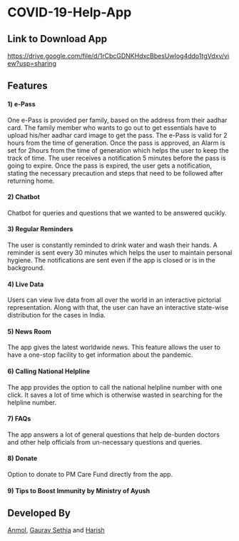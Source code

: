 # COVID-19-Help-App

## Link to Download App

https://drive.google.com/file/d/1rCbcGDNKHdxcBbesUwIog4ddo1tgVdxv/view?usp=sharing

## Features
#### 1) e-Pass
One e-Pass is provided per family, based on the address from their aadhar card. The family member who wants to go out to get essentials have to upload his/her aadhar card image to get the pass. The e-Pass is valid for 2 hours from the time of generation. Once the pass is approved, an Alarm is set for 2hours from the time of generation which helps the user to keep the track of time. The user receives a notification 5 minutes before the pass is going to expire. Once the pass is expired, the user gets a notification, stating the necessary precaution and steps that need to be followed after returning home.

#### 2) Chatbot 
Chatbot for queries and questions that we wanted to be answered qucikly.

#### 3) Regular Reminders
The user is constantly reminded to drink water and wash their hands. A reminder is sent every 30 minutes which helps the user to maintain personal hygiene. The notifications are sent even if the app is closed or is in the background.

#### 4) Live Data
Users can view live data from all over the world in an interactive pictorial representation. Along with that, the user can have an interactive state-wise distribution for the cases in India.

#### 5) News Room
The app gives the latest worldwide news. This feature allows the user to have a one-stop facility to get information about the pandemic.

#### 6) Calling National Helpline
The app provides the option to call the national helpline number with one click. It saves a lot of time which is otherwise wasted in searching for the helpline number.

#### 7) FAQs
The app answers a lot of general questions that help de-burden doctors and other help officials from un-necessary questions and queries.

#### 8) Donate
Option to donate to PM Care Fund directly from the app.

#### 9) Tips to Boost Immunity by Ministry of Ayush


## Developed By
[Anmol](https://github.com/me-anmol), [Gaurav Sethia](https://github.com/gauravsethia08) and [Harish](https://github.com/HarishGuragol)
